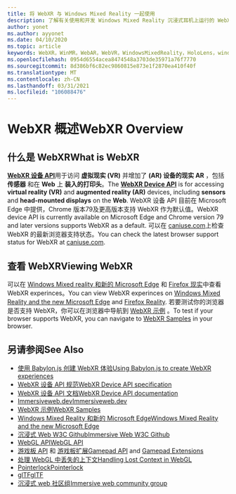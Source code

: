 ```yaml
---
title: 将 WebXR 与 Windows Mixed Reality 一起使用
description: 了解有关使用和开发 Windows Mixed Reality 沉浸式耳机上运行的 WebXR 应用程序的基础知识。
author: yonet
ms.author: ayyonet
ms.date: 04/10/2020
ms.topic: article
keywords: WebXR，WinMR，WebAR，WebVR，WindowsMixedReality，HoloLens，windows mixed reality，web vr，web xr，web mr，web ar，360，360视频，360视频，360照片，360照片，360内容，沉浸式 web，immersiveweb，IW
ms.openlocfilehash: 0954d6554acea8474548a3703de35971a76f7770
ms.sourcegitcommit: 8d386bf6c82ec9860815e873e1f2870ea410f40f
ms.translationtype: MT
ms.contentlocale: zh-CN
ms.lasthandoff: 03/31/2021
ms.locfileid: "106088476"
---
```

# <a name="webxr-overview"></a><span data-ttu-id="d266b-104">WebXR 概述</span><span class="sxs-lookup"><span data-stu-id="d266b-104">WebXR Overview</span></span>

## <a name="what-is-webxr"></a><span data-ttu-id="d266b-105">什么是 WebXR</span><span class="sxs-lookup"><span data-stu-id="d266b-105">What is WebXR</span></span>

<span data-ttu-id="d266b-106">[**WebXR 设备 API**](https://www.w3.org/TR/webxr/)用于访问 **虚拟现实 (VR)** 并增加了 **(AR) 设备的现实 AR** ，包括 **传感器** 和在 **Web** 上 **装入的打印头**。</span><span class="sxs-lookup"><span data-stu-id="d266b-106">The [**WebXR Device API**](https://www.w3.org/TR/webxr/) is for accessing **virtual reality (VR)** and **augmented reality (AR)** devices, including **sensors** and **head-mounted displays** on the **Web**.</span></span> <span data-ttu-id="d266b-107">WebXR 设备 API 目前在 Microsoft Edge 中提供，Chrome 版本79及更高版本支持 WebXR 作为默认值。</span><span class="sxs-lookup"><span data-stu-id="d266b-107">WebXR device API is currently available on Microsoft Edge and Chrome version 79 and later versions supports WebXR as a default.</span></span> <span data-ttu-id="d266b-108">可以在 [caniuse.com](https://caniuse.com/#search=webxr)上检查 WebXR 的最新浏览器支持状态。</span><span class="sxs-lookup"><span data-stu-id="d266b-108">You can check the latest browser support status for WebXR at [caniuse.com](https://caniuse.com/#search=webxr).</span></span>

## <a name="viewing-webxr"></a><span data-ttu-id="d266b-109">查看 WebXR</span><span class="sxs-lookup"><span data-stu-id="d266b-109">Viewing WebXR</span></span>

<span data-ttu-id="d266b-110">可以在 [Windows Mixed reality 和新的 Microsoft Edge](/windows/mixed-reality/whats-new/new-microsoft-edge) 和 [Firefox 现实](https://mixedreality.mozilla.org/firefox-reality/)中查看 WebXR experinces。</span><span class="sxs-lookup"><span data-stu-id="d266b-110">You can view WebXR experinces on [Windows Mixed Reality and the new Microsoft Edge](/windows/mixed-reality/whats-new/new-microsoft-edge) and [Firefox Reality](https://mixedreality.mozilla.org/firefox-reality/).</span></span>
<span data-ttu-id="d266b-111">若要测试你的浏览器是否支持 WebXR，你可以在浏览器中导航到 [WebXR 示例](https://immersive-web.github.io/webxr-samples/) 。</span><span class="sxs-lookup"><span data-stu-id="d266b-111">To test if your browser supports WebXR, you can navigate to [WebXR Samples](https://immersive-web.github.io/webxr-samples/) in your browser.</span></span>

## <a name="see-also"></a><span data-ttu-id="d266b-112">另请参阅</span><span class="sxs-lookup"><span data-stu-id="d266b-112">See Also</span></span>

* [<span data-ttu-id="d266b-113">使用 Babylon.js 创建 WebXR 体验</span><span class="sxs-lookup"><span data-stu-id="d266b-113">Using Babylon.js to create WebXR experiences</span></span>](/windows/mixed-reality/develop/javascript/tutorials/babylonjs-webxr-helloworld/introduction-01)
* [<span data-ttu-id="d266b-114">WebXR 设备 API 规范</span><span class="sxs-lookup"><span data-stu-id="d266b-114">WebXR Device API specification</span></span>](https://immersive-web.github.io/webxr/)
* [<span data-ttu-id="d266b-115">WebXR 设备 API 文档</span><span class="sxs-lookup"><span data-stu-id="d266b-115">WebXR Device API documentation</span></span>](https://developer.mozilla.org/en-US/docs/Web/API/WebXR_Device_API)
* [<span data-ttu-id="d266b-116">Immersiveweb.dev</span><span class="sxs-lookup"><span data-stu-id="d266b-116">Immersiveweb.dev</span></span>](https://immersiveweb.dev/)
* [<span data-ttu-id="d266b-117">WebXR 示例</span><span class="sxs-lookup"><span data-stu-id="d266b-117">WebXR Samples</span></span>](https://immersive-web.github.io/webxr-samples/)
* [<span data-ttu-id="d266b-118">Windows Mixed Reality 和新的 Microsoft Edge</span><span class="sxs-lookup"><span data-stu-id="d266b-118">Windows Mixed Reality and the new Microsoft Edge</span></span>](/windows/mixed-reality/whats-new/new-microsoft-edge)
* [<span data-ttu-id="d266b-119">沉浸式 Web W3C Github</span><span class="sxs-lookup"><span data-stu-id="d266b-119">Immersive Web W3C Github</span></span>](https://github.com/immersive-web)
* <span data-ttu-id="d266b-120">[WebGL API](/previous-versions/windows/internet-explorer/ie-developer/dev-guides/bg182648(v=vs.85))</span><span class="sxs-lookup"><span data-stu-id="d266b-120">[WebGL API](/previous-versions/windows/internet-explorer/ie-developer/dev-guides/bg182648(v=vs.85))</span></span>
* <span data-ttu-id="d266b-121">[游戏板 API](https://msdn.microsoft.com/library/dn743630(v=vs.85).aspx) 和 [游戏板扩展](https://w3c.github.io/gamepad/extensions.html)</span><span class="sxs-lookup"><span data-stu-id="d266b-121">[Gamepad API](https://msdn.microsoft.com/library/dn743630(v=vs.85).aspx) and [Gamepad Extensions](https://w3c.github.io/gamepad/extensions.html)</span></span>
* [<span data-ttu-id="d266b-122">处理 WebGL 中丢失的上下文</span><span class="sxs-lookup"><span data-stu-id="d266b-122">Handling Lost Context in WebGL</span></span>](https://www.khronos.org/webgl/wiki/HandlingContextLost)
* [<span data-ttu-id="d266b-123">Pointerlock</span><span class="sxs-lookup"><span data-stu-id="d266b-123">Pointerlock</span></span>](https://www.w3.org/TR/pointerlock/)
* [<span data-ttu-id="d266b-124">glTF</span><span class="sxs-lookup"><span data-stu-id="d266b-124">glTF</span></span>](https://www.khronos.org/gltf)
* [<span data-ttu-id="d266b-125">沉浸式 web 社区组</span><span class="sxs-lookup"><span data-stu-id="d266b-125">Immersive web community group</span></span>](https://www.w3.org/community/immersive-web/)
